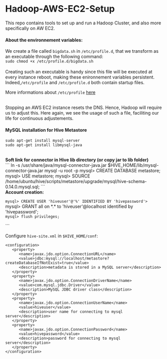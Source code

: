 # Hadoop-AWS-EC2-Setup
This repo contains tools to set up and run a Hadoop Cluster, and also more specifically on AW EC2.


<h4> About the environnement variables: </h4>

We create a file called ```bigdata.sh``` in ```/etc/profile.d```, that we transform as an executable through the following command: </br>
```sudo chmod +x /etc/profile.d/bigdata.sh```</br></br> 
Creating such an executable is handy since this file will be executed at every instance reboot, making these enironnement variables persistent. Indeed,```/etc/profile``` and ```/etc/profile.d``` both contain startup files.

More informations about ```/etc/profile``` <a href="http://www.linuxfromscratch.org/blfs/view/6.3/postlfs/profile.html">here</a>

</br>
Stopping an AWS EC2 instance resets the DNS. Hence, Hadoop will require us to adjust this. Here again, we see the usage of such a file, faciliting our life for continuous adjustements.

<h4> MySQL installation for Hive Metastore</h4>

```
sudo apt-get install mysql-server
sudo apt-get install libmysql-java
```
</br>
<strong>Soft link for connector in Hive lib directory (or copy jar to lib folder)</strong>
</br>
```
ln -s /usr/share/java/mysql-connector-java.jar $HIVE_HOME/lib/mysql-connector-java.jar
mysql -u root -p
mysql> CREATE DATABASE metastore;
mysql> USE metastore;
mysql> SOURCE /home/ubuntu/hive/scripts/metastore/upgrade/mysql/hive-schema-0.14.0.mysql.sql;
```

</br>
<strong>Account creation:</strong>
</br>

<code>
mysql> CREATE USER 'hiveuser'@'%' IDENTIFIED BY 'hivepassword'>
</code
<code>
mysql> GRANT all on *.* to 'hiveuser'@localhost identified by 'hivepassword';
</code>
<code>
mysql> flush privileges;</br>
</code>
```

Configure ```hive-site.xml``` in ```$HIVE_HOME/conf```:

```
<configuration>
   <property>
      <name>javax.jdo.option.ConnectionURL</name>
      <value>jdbc:mysql://localhost/metastore?createDatabaseIfNotExist=true</value>
      <description>metadata is stored in a MySQL server</description>
   </property>
   <property>
      <name>javax.jdo.option.ConnectionDriverName</name>
      <value>com.mysql.jdbc.Driver</value>
      <description>MySQL JDBC driver class</description>
   </property>
   <property>
      <name>javax.jdo.option.ConnectionUserName</name>
      <value>hiveuser</value>
      <description>user name for connecting to mysql server</description>
   </property>
   <property>
      <name>javax.jdo.option.ConnectionPassword</name>
      <value>hivepassword</value>
      <description>password for connecting to mysql server</description>
   </property>
</configuration>
``` 
